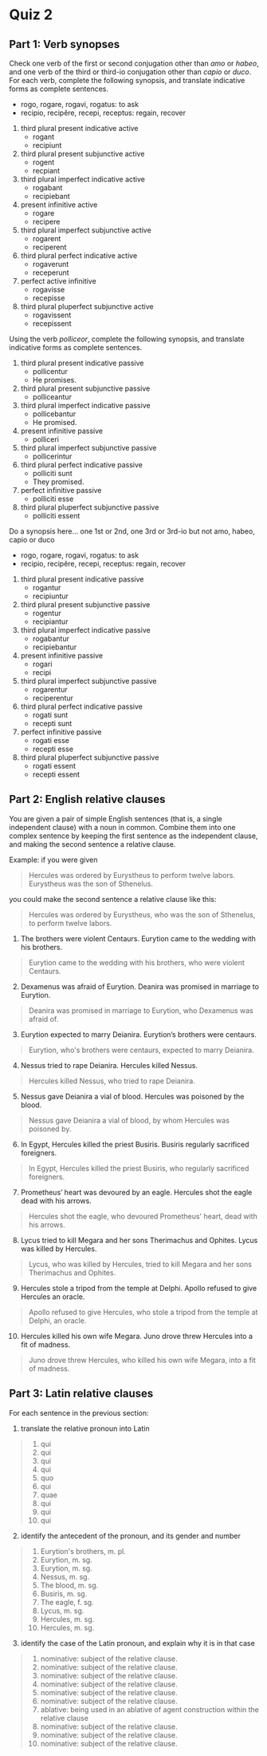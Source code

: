 # Quiz 2

## Part 1: Verb synopses

Check one verb of the first or second conjugation other than *amo* or *habeo*, and one verb of the third or third-io conjugation other than *capio* or *duco*. 
For each verb, complete the following synopsis, and translate indicative forms as complete sentences.
- rogo, rogare, rogavi, rogatus: to ask
- recipio, recipĕre, recepi, receptus: regain, recover

1. third plural present indicative active
   - rogant
   - recipiunt
2. third plural present subjunctive active
   - rogent
   - recpiant
3. third plural imperfect indicative active
   - rogabant
   - recipiebant
4. present infinitive active
   - rogare
   - recipere
5. third plural imperfect subjunctive active
   - rogarent
   - reciperent
6. third plural perfect indicative active
   - rogaverunt
   - receperunt
7. perfect active infinitive
   - rogavisse
   - recepisse
8. third plural pluperfect subjunctive active
   - rogavissent
   - recepissent

Using the verb *polliceor*, complete the following synopsis, and translate indicative forms as complete sentences. 

1. third plural present indicative passive 
   - pollicentur
   - He promises.
2. third plural present subjunctive passive
   - polliceantur
3. third plural imperfect indicative passive
   - pollicebantur
   - He promised.
4. present infinitive passive
   - polliceri
5. third plural imperfect subjunctive passive
   - pollicerintur
6. third plural perfect indicative passive
   - polliciti sunt
   - They promised.
7. perfect infinitive passive
   - polliciti esse
8. third plural pluperfect subjunctive passive
   - polliciti essent

Do a synopsis here… one 1st or 2nd, one 3rd or 3rd-io but not amo, habeo, capio or duco
- rogo, rogare, rogavi, rogatus: to ask
- recipio, recipĕre, recepi, receptus: regain, recover

1. third plural present indicative passive
   - rogantur
   - recipiuntur
2. third plural present subjunctive passive
   - rogentur
   - recipiantur
3. third plural imperfect indicative passive
   - rogabantur
   - recipiebantur
4. present infinitive passive
   - rogari
   - recipi
5. third plural imperfect subjunctive passive
   - rogarentur
   - reciperentur
6. third plural perfect indicative passive
   - rogati sunt
   - recepti sunt
7. perfect infinitive passive
   - rogati esse
   - recepti esse
8. third plural pluperfect subjunctive passive
   - rogati essent
   - recepti essent

## Part 2: English relative clauses

You are given a pair of simple English sentences (that is, a single independent clause) with a noun in common.
Combine them into one complex sentence by keeping the first sentence as the independent clause, and making the second sentence a relative clause.

Example: if you were given

> Hercules was ordered by Eurystheus to perform twelve labors. Eurystheus was the son of Sthenelus.

you could make the second sentence a relative clause like this:

> Hercules was ordered by Eurystheus, who was the son of Sthenelus, to perform twelve labors.

1. The brothers were violent Centaurs. Eurytion came to the wedding with his brothers.
> Eurytion came to the wedding with his brothers, who were violent Centaurs.

2. Dexamenus was afraid of Eurytion. Deanira was promised in marriage to Eurytion.
> Deanira was promised in marriage to Eurytion, who Dexamenus was afraid of.

3. Eurytion expected to marry Deianira. Eurytion’s brothers were centaurs.
> Eurytion, who's brothers were centaurs, expected to marry Deianira.

4. Nessus tried to rape Deianira. Hercules killed Nessus.
> Hercules killed Nessus, who tried to rape Deianira.

5. Nessus gave Deianira a vial of blood. Hercules was poisoned by the blood.
> Nessus gave Deianira a vial of blood, by whom Hercules was poisoned by.

6. In Egypt, Hercules killed the priest Busiris. Busiris regularly sacrificed foreigners.
> In Egypt, Hercules killed the priest Busiris, who regularly sacrificed foreigners.

7. Prometheus’ heart was devoured by an eagle. Hercules shot the eagle dead with his arrows.
> Hercules shot the eagle, who devoured Prometheus' heart, dead with his arrows.

8. Lycus tried to kill Megara and her sons Therimachus and Ophites. Lycus was killed by Hercules.
> Lycus, who was killed by Hercules, tried to kill Megara and her sons Therimachus and Ophites.

9. Hercules stole a tripod from the temple at Delphi. Apollo refused to give Hercules an oracle.
> Apollo refused to give Hercules, who stole a tripod from the temple at Delphi, an oracle.

10. Hercules killed his own wife Megara. Juno drove threw Hercules into a fit of madness.
> Juno drove threw Hercules, who killed his own wife Megara, into a fit of madness.

## Part 3: Latin relative clauses

For each sentence in the previous section:

1. translate the relative pronoun into Latin
> 1. qui
> 2. qui
> 3. qui
> 4. qui
> 5. quo
> 6. qui
> 7. quae
> 8. qui
> 9. qui
> 10. qui
2. identify the antecedent of the pronoun, and its gender and number
> 1. Eurytion's brothers, m. pl.
> 2. Eurytion, m. sg.
> 3. Eurytion, m. sg.
> 4. Nessus, m. sg.
> 5. The blood, m. sg.
> 6. Busiris, m. sg.
> 7. The eagle, f. sg.
> 8. Lycus, m. sg.
> 9. Hercules, m. sg.
> 10. Hercules, m. sg.
3. identify the case of the Latin pronoun, and explain why it is in that case
> 1. nominative: subject of the relative clause.
> 2. nominative: subject of the relative clause.
> 3. nominative: subject of the relative clause.
> 4. nominative: subject of the relative clause.
> 5. nominative: subject of the relative clause.
> 6. nominative: subject of the relative clause.
> 7. ablative: being used in an ablative of agent construction within the relative clause
> 8. nominative: subject of the relative clause.
> 9. nominative: subject of the relative clause.
> 10. nominative: subject of the relative clause.
